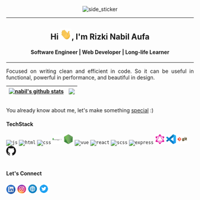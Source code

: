 <p align="center">
<img width=100px height=100px alt="side_sticker" src="https://media.giphy.com/media/TEnXkcsHrP4YedChhA/giphy.gif" />

<p/>
<hr></hr>

<h2 align="center">Hi <img src="https://raw.githubusercontent.com/ABSphreak/ABSphreak/master/gifs/Hi.gif" width="30px">, I'm Rizki Nabil Aufa </h2>
<h4 align="center">Software Engineer | Web Developer | Long-life Learner</h4>
<hr></hr>

<p align='justify'>
Focused on writing clean and efficient in code. So it can be useful in functional, powerful in performance, and beautiful in design.

<br />

| <a href="https://github.com/anuraghazra/github-readme-stats"><img align="center" src="https://github-readme-stats.vercel.app/api?username=rizkinabil&show_icons=true&include_all_commits=true&theme=buefy&hide_border=true" alt="nabil's github stats" /></a> | <a href="https://github.com/rizkinabil/github-readme-stats"><img align="center" src="https://github-readme-stats.vercel.app/api/top-langs/?username=rizkinabil&layout=compact&theme=buefy&hide_border=true" /></a> |
| ------------------------------------------------------------------------------------------------------------------------------------------------------------------------------------------------------------------------------------------------------------- | ------------------------------------------------------------------------------------------------------------------------------------------------------------------------------------------------------------------ |

<br />
You already know about me, let's make something <a href="mailto:rizki.nbl123@gmail.com">special</a> :)
</p>
<h4 class="techstack">TechStack</h4>

<code><img width="26px" alt="js" src="https://user-images.githubusercontent.com/57241186/221242027-5ef33ffb-154a-45cd-a2f9-69aa54eb5aa6.png"></code>
<code><img width="26px" alt="html" src="https://user-images.githubusercontent.com/57241186/221242068-602618a1-0310-47ff-8414-c4d9d835a5ae.png"></code>
<code><img width="26px" alt="css" src="https://user-images.githubusercontent.com/57241186/221242057-f600cce1-54f4-489f-9a1b-45352e9d8d5d.png"></code>
<code><img width="26px" alt="mongo" src="https://raw.githubusercontent.com/github/explore/80688e429a7d4ef2fca1e82350fe8e3517d3494d/topics/mongodb/mongodb.png"></code>
<code><img width="26px" alt="nodejs" src="https://raw.githubusercontent.com/github/explore/80688e429a7d4ef2fca1e82350fe8e3517d3494d/topics/nodejs/nodejs.png"></code>
<code><img width="26px" alt="vue" src="https://user-images.githubusercontent.com/57241186/221242053-9f18d0f2-d85b-4126-8d1f-188af29207ba.png"></code>
<code><img width="26px" alt="react" src="https://user-images.githubusercontent.com/57241186/221242046-4348b7ac-7e14-4540-bdc9-43b1ffbc6f40.png"></code>
<code><img width="26px" alt="scss" src="https://user-images.githubusercontent.com/57241186/221242050-ec185c21-592f-411b-8fad-0cb4ab19ea3d.png"></code>
<code><img width="26px" alt="express" src="https://user-images.githubusercontent.com/57241186/221242060-884ad23d-bbd9-4fb1-9ea3-3d1e6913d76f.png"></code>
<code><img height="26px" alt="graphql" src="https://raw.githubusercontent.com/github/explore/5c058a388828bb5fde0bcafd4bc867b5bb3f26f3/topics/graphql/graphql.png"></code>
<code><img height="26px" alt="vscode" src="https://raw.githubusercontent.com/github/explore/80688e429a7d4ef2fca1e82350fe8e3517d3494d/topics/visual-studio-code/visual-studio-code.png"></code>
<code><img height="26px" alt="git" src="https://raw.githubusercontent.com/github/explore/80688e429a7d4ef2fca1e82350fe8e3517d3494d/topics/git/git.png"></code>
<code><img height="26px" alt="github" src="https://raw.githubusercontent.com/github/explore/78df643247d429f6cc873026c0622819ad797942/topics/github/github.png"></code>
<br/>
<br/>

<h4>Let's Connect</h4>

<a href="https://www.linkedin.com/in/rizki-nabil-aufa-65297b1a1/"><img src="./assets/linkedinlogo.png" width="25"></a>
<a href="https://www.instagram.com/rizkinbil/"><img src="./assets/instagramlogo.png" width="25"></a>
<a href="https://rizkinabil.github.io/"><img src="./assets/web-ani.png" width="25"></a>
<a href="https://twitter.com/rizkinabil_"><img src="./assets/twitterlogo.png" width="28"></a>

<!---
rizkinabil/rizkinabil is a ✨ special ✨ repository because its `README.md` (this file) appears on your GitHub profile.
You can click the Preview link to take a look at your changes.
--->
